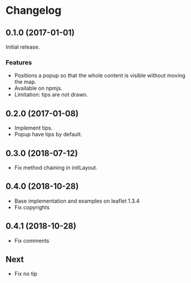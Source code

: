 Changelog
=========

## 0.1.0 (2017-01-01)

Initial release.

### Features

* Positions a popup so that the whole content is visible without moving the map.
* Available on npmjs.
* Limitation: tips are not drawn.

## 0.2.0 (2017-01-08)

* Implement tips.
* Popup have tips by default.

## 0.3.0 (2018-07-12)

* Fix method chaining in initLayout.

## 0.4.0 (2018-10-28)
* Base implementation and examples on leaflet 1.3.4
* Fix copyrights

## 0.4.1 (2018-10-28)
* Fix comments

## Next
* Fix no tip